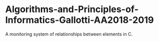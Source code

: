 # Algorithms-and-Principles-of-Informatics-Gallotti-AA2018-2019
A monitoring system of relationships between elements in C.
